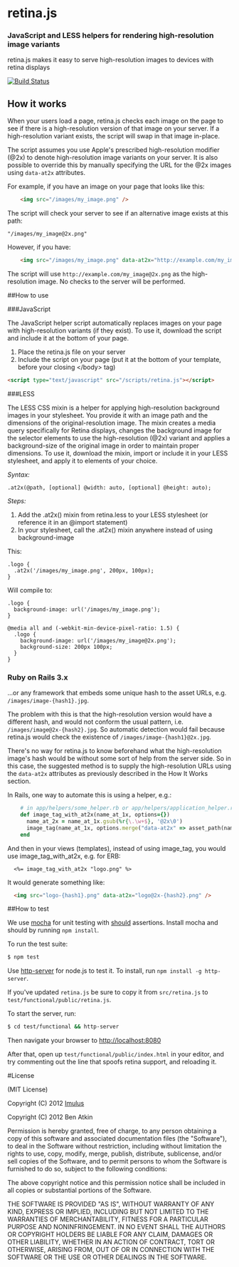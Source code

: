 # retina.js

### JavaScript and LESS helpers for rendering high-resolution image variants

retina.js makes it easy to serve high-resolution images to devices with retina displays

[![Build Status](https://secure.travis-ci.org/imulus/retinajs.png?branch=master)](http://travis-ci.org/imulus/retinajs)

## How it works

When your users load a page, retina.js checks each image on the page to see if there is a high-resolution version of that image on your server. If a high-resolution variant exists, the script will swap in that image in-place.

The script assumes you use Apple's prescribed high-resolution modifier (@2x) to denote high-resolution image variants on your server. It is also possible to override this by manually specifying the URL for the @2x images using `data-at2x` attributes.

For example, if you have an image on your page that looks like this:

```html
    <img src="/images/my_image.png" />
```

The script will check your server to see if an alternative image exists at this path:

    "/images/my_image@2x.png"

However, if you have:

```html
    <img src="/images/my_image.png" data-at2x="http://example.com/my_image@2x.png" />
```

The script will use `http://example.com/my_image@2x.png` as the high-resolution image. No checks to the server will be performed.

##How to use

###JavaScript

The JavaScript helper script automatically replaces images on your page with high-resolution variants (if they exist). To use it, download the script and include it at the bottom of your page.

1. Place the retina.js file on your server
2. Include the script on your page (put it at the bottom of your template, before your closing \</body> tag)

``` html
<script type="text/javascript" src="/scripts/retina.js"></script>
```

###LESS

The LESS CSS mixin is a helper for applying high-resolution background images in your stylesheet. You provide it with an image path and the dimensions of the original-resolution image. The mixin creates a media query specifically for Retina displays, changes the background image for the selector elements to use the high-resolution (@2x) variant and applies a background-size of the original image in order to maintain proper dimensions. To use it, download the mixin, import or include it in your LESS stylesheet, and apply it to elements of your choice.

*Syntax:*

``` less
.at2x(@path, [optional] @width: auto, [optional] @height: auto);
```

*Steps:*

1. Add the .at2x() mixin from retina.less to your LESS stylesheet (or reference it in an @import statement)
2. In your stylesheet, call the .at2x() mixin anywhere instead of using background-image

This:

``` less
.logo {
  .at2x('/images/my_image.png', 200px, 100px);
}
```

Will compile to:

``` less
.logo {
  background-image: url('/images/my_image.png');
}

@media all and (-webkit-min-device-pixel-ratio: 1.5) {
  .logo {
    background-image: url('/images/my_image@2x.png');
    background-size: 200px 100px;
  }
}
```

### Ruby on Rails 3.x

...or any framework that embeds some unique hash to the asset URLs, e.g. `/images/image-{hash1}.jpg`.

The problem with this is that the high-resolution version would have a different hash, and would not conform the usual pattern, i.e. `/images/image@2x-{hash2}.jpg`. So automatic detection would fail because retina.js would check the existence of `/images/image-{hash1}@2x.jpg`.

There's no way for retina.js to know beforehand what the high-resolution image's hash would be without some sort of help from the server side. So in this case, the suggested method is to supply the high-resolution URLs using the `data-at2x` attributes as previously described in the How It Works section.

In Rails, one way to automate this is using a helper, e.g.:

```ruby
    # in app/helpers/some_helper.rb or app/helpers/application_helper.rb
    def image_tag_with_at2x(name_at_1x, options={})
      name_at_2x = name_at_1x.gsub(%r{\.\w+$}, '@2x\0')
      image_tag(name_at_1x, options.merge("data-at2x" => asset_path(name_at_2x)))
    end
```

And then in your views (templates), instead of using image_tag, you would use image_tag_with_at2x, e.g. for ERB:

```erb
  <%= image_tag_with_at2x "logo.png" %>
```

It would generate something like:

```html
  <img src="logo-{hash1}.png" data-at2x="logo@2x-{hash2}.png" />
```

##How to test

We use [mocha](http://visionmedia.github.com/mocha/) for unit testing with [should](https://github.com/visionmedia/should.js) assertions. Install mocha and should by running `npm install`.

To run the test suite:

``` bash
$ npm test
```

Use [http-server](https://github.com/nodeapps/http-server) for node.js to test it. To install, run `npm install -g http-server`.

If you've updated `retina.js` be sure to copy it from `src/retina.js` to `test/functional/public/retina.js`.

To start the server, run:

``` bash
$ cd test/functional && http-server
```

Then navigate your browser to [http://localhost:8080](http://localhost:8080)

After that, open up `test/functional/public/index.html` in your editor, and try commenting out the line that spoofs retina support, and reloading it.


#License

(MIT License)

Copyright (C) 2012 [Imulus](http://imulus.com)

Copyright (C) 2012 Ben Atkin

Permission is hereby granted, free of charge, to any person obtaining a copy of this software and associated documentation files (the "Software"), to deal in the Software without restriction, including without limitation the rights to use, copy, modify, merge, publish, distribute, sublicense, and/or sell copies of the Software, and to permit persons to whom the Software is furnished to do so, subject to the following conditions:

The above copyright notice and this permission notice shall be included in all copies or substantial portions of the Software.

THE SOFTWARE IS PROVIDED "AS IS", WITHOUT WARRANTY OF ANY KIND, EXPRESS OR IMPLIED, INCLUDING BUT NOT LIMITED TO THE WARRANTIES OF MERCHANTABILITY, FITNESS FOR A PARTICULAR PURPOSE AND NONINFRINGEMENT. IN NO EVENT SHALL THE AUTHORS OR COPYRIGHT HOLDERS BE LIABLE FOR ANY CLAIM, DAMAGES OR OTHER LIABILITY, WHETHER IN AN ACTION OF CONTRACT, TORT OR OTHERWISE, ARISING FROM, OUT OF OR IN CONNECTION WITH THE SOFTWARE OR THE USE OR OTHER DEALINGS IN THE SOFTWARE.
